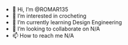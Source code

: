 - 👋 Hi, I’m @ROMAR135
- 👀 I’m interested in crocheting
- 🌱 I’m currently learning Design Engineering
- 💞️ I’m looking to collaborate on N/A
- 📫 How to reach me N/A

<!---
ROMAR135/ROMAR135 is a ✨ special ✨ repository because its `README.md` (this file) appears on your GitHub profile.
You can click the Preview link to take a look at your changes.
--->
